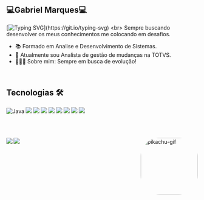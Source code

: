 ## 💻Gabriel Marques💻
[![Typing SVG](https://readme-typing-svg.demolab.com?font=Fira+Code&duration=4000&pause=1000&color=F7E400&repeat=false&width=435&lines=%F0%9F%91%8BSeja+Bem+vindo+ao+meu+portfolio!)](https://git.io/typing-svg)
<br>
Sempre buscando desenvolver os meus conhecimentos me colocando em desafios.
 - 📚 Formado em Analise e Desenvolvimento de Sistemas.
 - 🧐 Atualmente sou Analista de gestão de mudanças na TOTVS.
 - 🙋🏼‍♂️ Sobre mim: Sempre em busca de evolução!



<br>

  ## Tecnologias 🛠

![Java](https://img.shields.io/badge/java-%23ED8B00.svg?style=for-the-badge&logo=openjdk&logoColor=white) <img src ="https://img.shields.io/badge/JavaScript-F7DF1E?style=for-the-badge&logo=javascript&logoColor=black"> <img src="https://img.shields.io/badge/-ADVPL-FFF?style=for-the-badge&logo"> <img src= "https://img.shields.io/badge/-React%20-black?style=for-the-badge&logo=React&logoColor=blue"> <img src="https://img.shields.io/badge/-Node.js%20-GREEN?style=for-the-badge&logo=Node.js&logoColor=black"> <img src="https://img.shields.io/badge/-SQL%20-lightgrey?style=for-the-badge&logo=">  <img src ="https://img.shields.io/badge/HTML5-E34F26?style=for-the-badge&logo=html5&logoColor=white"> <img src ="https://img.shields.io/badge/CSS3-1572B6?style=for-the-badge&logo=css3&logoColor=white"> <img src="https://img.shields.io/badge/Git-E34F26?style=for-the-badge&logo=git&logoColor=white">
 
</div>
  
<br>
<br>

<div> 
  <a href = "mailto:gabrielmarques.messias1@gmail.com"><img align="left" src="https://img.shields.io/badge/-Gmail-%23333?style=for-the-badge&logo=gmail&logoColor=white" target="_blank"></a>
   
  <a href="https://www.linkedin.com/in/gabriel-marques-824761206/" target="_blank"><img align="left" src="https://img.shields.io/badge/-LinkedIn-%230077B5?style=for-the-badge&logo=linkedin&logoColor=white" target="_blank"></a> 
    
  
  <img align="right" alt="pikachu-gif" height="150" style="border-radius:50px;" src="https://cdn.discordapp.com/attachments/460955986581127199/958734296254930994/1604090_a14a5.gif">
</div>
